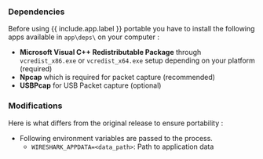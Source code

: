 ### Dependencies

Before using {{ include.app.label }} portable you have to install the following apps available in `app\deps\` on your computer :

* **Microsoft Visual C++ Redistributable Package** through `vcredist_x86.exe` or `vcredist_x64.exe` setup depending on your platform (required)
* **Npcap** which is required for packet capture (recommended)
* **USBPcap** for USB Packet capture (optional)

### Modifications

Here is what differs from the original release to ensure portability :

* Following environment variables are passed to the process.
  * `WIRESHARK_APPDATA=<data_path>`: Path to application data
